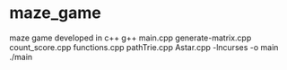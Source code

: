 # maze_game
maze game developed in c++ 
g++ main.cpp generate-matrix.cpp count_score.cpp functions.cpp pathTrie.cpp Astar.cpp -lncurses -o main
./main 